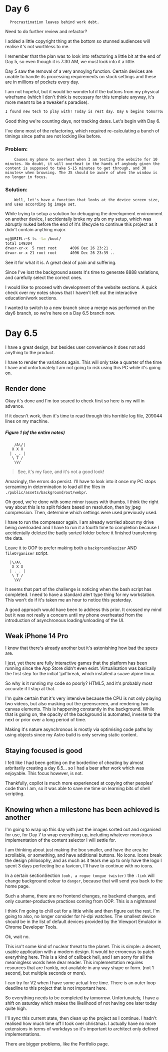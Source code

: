 # Day 6

```
  Procrastination leaves behind work debt.
```

Need to do further review and refactor?

I added a little copyright thing at the bottom so stunned audiences will realise it's not worthless to me.

I remember that the plan was to look into refactoring a little bit at the end of Day 5, so even though it is 7:30 AM, we must look into it a little.

Day 5 saw the removal of a very annoying function. Certain devices are unable to handle its processing requirements on stock settings and these are in millions of pockets every day.

I am not hopeful, but it would be wonderful if the buttons from my physical wireframe (which I don't think is necessary for this template anyway, it's more meant to be a tweaker's paradise).

```md
I found new tech to play with! Today is rest day. Day 6 begins tomorrow, or ~~Monday~~ wednesday.
```

Good thing we're counting days, not tracking dates. Let's begin with Day 6.

I've done most of the refactoring, which required re-calculating a bunch of timings since paths are not locking like before.

### Problem:

        Causes my phone to overheat when I am testing the website for 10 minutes. No doubt, it will overheat in the hands of anybody given the content is supposed to take 5-15 minutes to get through, and 30 minutes+ when browsing. The JS should be aware of when the window is no longer in focus.

### Solution:

        Well, let's have a function that looks at the device screen size, and uses according bg image set.

While trying to setup a solution for debugging the development environment on another device, I accidentally broke my zfs on my setup, which was abruptly nuked before the end of it's lifecycle to continue this project as it didn't contain anything major.

```bash
mj@URIEL:~$ ls -la /boot/
total 149304
drwxr-xr-x  5 root root      4096 Dec 26 23:21 .
drwxr-xr-x 21 root root      4096 Dec 26 23:39 ..
```

See it for what it is. A great deal of pain and suffering.

Since I've lost the background assets it's time to generate 8888 variations, and carefully select the correct ones.

I would like to proceed with development of the website sections. A quick check over my notes shows that I haven't left out the interactive education/work sections.

I wanted to switch to a new branch since a merge was performed on the day6 branch, so we're here on a Day 6.5 branch now.

# Day 6.5

I have a great design, but besides user convenience it does not add anything to the product.

I have to render the variations again. This will only take a quarter of the time I have and unfortunately I am not going to risk using this PC while it's going on.

## Render done

Okay it's done and I'm too scared to check first so here is my will in advance.

If it doesn't work, then it's time to read through this horrible log file, 209044 lines on my machine.

##### Figure 1 (of the entire notes)

        /A\/|
       X X X
      | ._. |
       \ T /
        \V/

> See, it's my face, and it's not a good look!

Amazingly, the errors do persist. I'll have to look into it once my PC stops screaming in determination to load all the files in `./public/assets/background/out/webp/`.

Oh good, we're done with some minor issues with thumbs. I think the right way about this is to split folders based on resolution, then by jpeg compression. Then, determine which settings were used previously used.

I have to run the compressor again. I am already worried about my drive being overloaded and I have to run it a fourth time to completion because I accidentally deleted the badly sorted folder before it finished transferring the data.

Leave it to OOP to prefer making both a `backgroundResizer` AND `fileOrganiser` script.

      |\/A\
       X X X
      | ._. |
       \ T /
        \V/

It seems that part of the challenge is noticing when the bash script has completed. I need to have a standard alert type thing for my workstation. This won't do if it's taken me an hour to notice this yesterday.

A good approach would have been to address this prior. It crossed my mind but it was not really a concern until my phone overheated from the introduction of asynchronous loading/unloading of the UI.

## Weak iPhone 14 Pro

I know that there's already another but it's astonishing how bad the specs are.

I jest, yet there are fully interactive games that the platform has been running since the App Store didn't even exist. Virtualisation was basically the first step for the initial 'jail'break, which installed a suave alpine linux.

So why is it running my code so poorly? HTML5, and it's probably most accurate if I stop at that.

I'm quite certain that it's very intensive because the CPU is not only playing two videos, but also masking out the greenscreen, and rendering two canvas elements. This is happening constantly in the background. While that is going on, the opacity of the background is automated, inverse to the next or prior over a long period of time.

Making it's nature asynchronous is mostly via optimising code paths by using objects since my Astro build is only serving static content.

## Staying focused is good

I felt like I had been getting on the borderline of cheating by almost arbritarily creating a day 6.5... so I had a beer after work which was enjoyable. This focus however, is not.

Thankfully, copilot is much more experienced at copying other peoples' code than I am, so it was able to save me time on learning bits of shell scripting.

## Knowing when a milestone has been achieved is another

I'm going to wrap up this day with just the images sorted out and organised for use, for Day 7 to wrap everything up, including whatever monstrous implementation of the content selector I will settle for.

I am thinking about just making the box smaller, and have the area be scrollable, or something, and have additional buttons. No icons. Icons break the design philosophy, and as much as it tears me up to only have the logo I spent 3 days perfecting be a favicon, I'll have to continue with no icons.

In a certain sectionSection `(ooh, a rogue tongue twister)` the `-link` will change background colour to `danger`, because that will send you back to the home page.

Such a shame, there are no frontend changes, no backend changes, and only counter-productive practices coming from OOP. This is a nightmare!

I think I'm going to chill out for a little while and then figure out the rest. I'm going to also, no longer consider for hi-dpi watches. The smallest device should be in the list of default devices provided by the Viewport Emulator in Chrome Developer Tools.

Ok, wait no.

This isn't some kind of nuclear threat to the planet. This is simple: a decent, usable application with a modern design. It would be erroneous to patch everything here. This is a kind of callback hell, and I am sorry for all the meaningless words here dear reader. This implementation requires resources that are frankly, not available in any way shape or form. (not 1 second, but multiple seconds or more).

I can try for V2 when I have some actual free time. There is an outer loop deadline to this project that is not important here.

So everything needs to be completed by tomorrow. Unfortunately, I have a shift on saturday which makes the likelihood of not having one later today quite high.

I'll sync this current state, then clean up the project as I continue. I hadn't realised how much time off I took over christmas. I actually have no more extensions in terms of workdays so it's important to architect only defined implementations.

There are bigger problems, like the Portfolio page.
